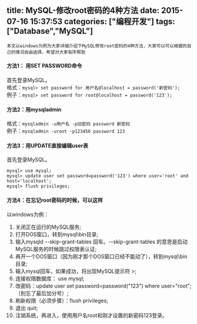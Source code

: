 title: MySQL-修改root密码的4种方法
date: 2015-07-16 15:37:53
categories: ["编程开发"]
tags: ["Database","MySQL"]
---
    本文以windows为例为大家详细介绍下MySQL修改root密码的4种方法，大家可以可以根据的自己的情况自由选择，希望对大家有所帮助

#### 方法1： 用SET PASSWORD命令 
首先登录MySQL。  
格式：``mysql> set password for 用户名@localhost = password('新密码');``  
例子：``mysql> set password for root@localhost = password('123');``

#### 方法2：用mysqladmin
格式：``mysqladmin -u用户名 -p旧密码 password 新密码``  
例子：``mysqladmin -uroot -p123456 password 123``

#### 方法3：用UPDATE直接编辑user表
首先登录MySQL。  
```
mysql> use mysql;
mysql> update user set password=password('123') where user='root' and   host='localhost';
mysql> flush privileges;
```

#### 方法4：在忘记root密码的时候，可以这样
以windows为例：  
1. 关闭正在运行的MySQL服务;  
2. 打开DOS窗口，转到mysql\bin目录;  
3. 输入mysqld --skip-grant-tables 回车。--skip-grant-tables 的意思是启动MySQL服务的时候跳过权限表认证;  
4. 再开一个DOS窗口（因为刚才那个DOS窗口已经不能动了），转到mysql\bin目录;  
5. 输入mysql回车，如果成功，将出现MySQL提示符 >;  
6. 连接权限数据库： use mysql;  
6. 改密码：update user set password=password("123") where user="root";（别忘了最后加分号）;  
7. 刷新权限（必须步骤）：flush privileges;  
8. 退出 quit;  
9. 注销系统，再进入，使用用户名root和刚才设置的新密码123登录。
